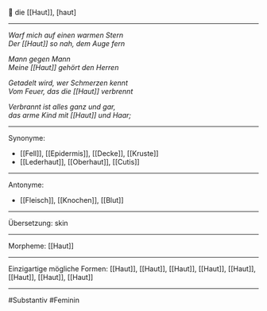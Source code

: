 🔴 die [[Haut]], [haʊt] 

---
*Warf mich auf einen warmen Stern*  
*Der [[Haut]] so nah, dem Auge fern*  

*Mann gegen Mann*  
*Meine [[Haut]] gehört den Herren*  

*Getadelt wird, wer Schmerzen kennt*  
*Vom Feuer, das die [[Haut]] verbrennt*  

*Verbrannt ist alles ganz und gar,*  
*das arme Kind mit [[Haut]] und Haar;*  

---
Synonyme: 
- [[Fell]], [[Epidermis]], [[Decke]], [[Kruste]]
- [[Lederhaut]], [[Oberhaut]], [[Cutis]]

---
Antonyme:
- [[Fleisch]], [[Knochen]], [[Blut]]

---
Übersetzung: skin

---
Morpheme:
[[Haut]]

---
Einzigartige mögliche Formen: 
[[Haut]], [[Haut]], [[Haut]], [[Haut]], [[Haut]], [[Haut]], [[Haut]], [[Haut]]

---
#Substantiv #Feminin